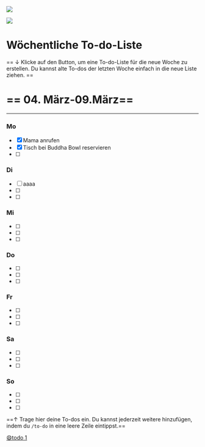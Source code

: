 ![](https://images.unsplash.com/photo-1501618669935-18b6ecb13d6d?ixlib=rb-4.0.3&q=85&fm=jpg&crop=entropy&cs=srgb)

![](https://www.notion.so/icons/list_lightgray.svg)

# Wöchentliche To-do-Liste

== ↓ Klicke auf den Button, um eine To-do-Liste für die neue Woche zu erstellen. Du kannst alte To-dos der letzten Woche einfach in die neue Liste ziehen. ==

# == 04. März-09.März==

------------------------------------------------------------------------

### Mo

- [x] Mama anrufen
- [x] Tisch bei Buddha Bowl reservieren
- [ ]

### Di

- [ ] aaaa
- [ ]
- [ ]

### Mi

- [ ]
- [ ]
- [ ]

### Do

- [ ]
- [ ]
- [ ]

### Fr

- [ ]
- [ ]
- [ ]

### Sa

- [ ]
- [ ]
- [ ]

### So

- [ ]
- [ ]
- [ ]

==↑ Trage hier deine To-dos ein. Du kannst jederzeit weitere hinzufügen, indem du `/to-do` in eine leere Zeile eintippst.==

[😄todo 1](<./Wöchentliche To-do-Liste/todo 1.md>)